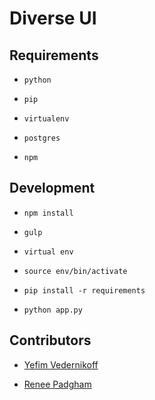# Diverse UI

## Requirements

* `python`

* `pip`

* `virtualenv`

* `postgres`

* `npm`

## Development

* `npm install`

* `gulp`

* `virtual env`

* `source env/bin/activate`

* `pip install -r requirements`

* `python app.py`

## Contributors

* [Yefim Vedernikoff](https://twitter.com/yefim)

* [Renee Padgham](https://medium.com/@reneepadgham)

